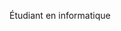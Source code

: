 Étudiant en informatique

<!---
rev3rsing/rev3rsing is a ✨ special ✨ repository because its `README.md` (this file) appears on your GitHub profile.
You can click the Preview link to take a look at your changes.
--->
